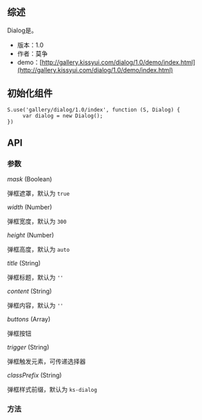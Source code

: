 ## 综述

Dialog是。

* 版本：1.0
* 作者：莫争
* demo：[http://gallery.kissyui.com/dialog/1.0/demo/index.html](http://gallery.kissyui.com/dialog/1.0/demo/index.html)

## 初始化组件
		
    S.use('gallery/dialog/1.0/index', function (S, Dialog) {
         var dialog = new Dialog();
    })

## API

### 参数

*mask* (Boolean)

弹框遮罩，默认为 `true`

*width* (Number)

弹框宽度，默认为 `300`

*height* (Number)

弹框高度，默认为 `auto`

*title* (String)

弹框标题，默认为 `''`

*content* (String)

弹框内容，默认为 `''`

*buttons* (Array)

弹框按钮

*trigger* (String)

弹框触发元素，可传递选择器

*classPrefix* (String)

弹框样式前缀，默认为 `ks-dialog`

### 方法

